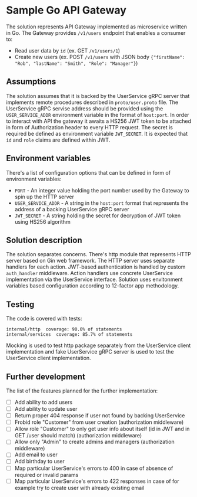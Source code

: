 # Sample Go API Gateway
The solution represents API Gateway implemented as microservice written in Go. The Gateway provides `/v1/users` endpoint that enables a consumer to:
- Read user data by `id` (ex. GET `/v1/users/1`)
- Create new users (ex. POST `/v1/users` with JSON body `{"firstName": "Rob", "lastName": "Smith", "Role": "Manager"}`)

## Assumptions ##
The solution assumes that it is backed by the UserService gRPC server that implements remote procedures described in `proto/user.proto` file. The UserService gRPC servise address should be provided using the `USER_SERVICE_ADDR` environment variable in the format of `host:port`.
In order to interact with API the gateway it awaits a HS256 JWT token to be attached in form of Authorization header to every HTTP request. The secret is required be defined as environment variable `JWT_SECRET`. It is expected that `id` and `role` claims are defined within JWT.

## Environment variables ##
There's a list of configuration options that can be defined in form of environment variables:
- `PORT` - An integer value holding the port number used by the Gateway to spin up the HTTP server
- `USER_SERVICE_ADDR` - A string in the `host:port` format that represents the address of a backing UserService gRPC server
- `JWT_SECRET` - A string holding the secret for decryption of JWT token using HS256 algorithm

## Solution description ##
The solution separates concerns.
There's http module that represents HTTP server based on Gin web framework.
The HTTP server uses separate handlers for each action.
JWT-based authentication is handled by custom `auth_handler` middleware.
Action handlers use concrete UserService implementation via the UserService interface.
Solution uses envitonment variables based configuration according to 12-factor app methodology.

## Testing ##
The code is covered with tests:
```
internal/http  coverage: 90.0% of statements
internal/services  coverage: 85.7% of statements
```

Mocking is used to test http package separately from the UserService client implementation and fake UserService gRPC server is used to test the UserService client implementation.

## Further development ##
The list of the features planned for the further implementation:
- [ ] Add ability to add users
- [ ] Add ability to update user
- [ ] Return proper 404 response if user not found by backing UserService
- [ ] Frobid role "Customer" from user creation (authorization middleware)
- [ ] Allow role "Customer" to only get user info about itself (id in JWT and in GET /user should match) (authorization middleware)
- [ ] Allow only "Admin" to create admins and managers (authorization middleware)
- [ ] Add email to user
- [ ] Add birthday to user
- [ ] Map particular UserService's errors to 400 in case of absence of required or invalid params
- [ ] Map particular UserService's errors to 422 responses in case of for example try to create user with already existing email